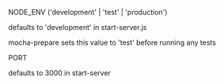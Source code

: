 NODE_ENV ('development' | 'test' | 'production')

  defaults to 'development' in start-server.js

  mocha-prepare sets this value to 'test' before running any tests

PORT

  defaults to 3000 in start-server
